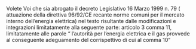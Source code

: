 Volete Voi che sia abrogato il decreto Legislativo  16 Marzo 1999 n. 79 ( attuazione della direttiva  96/92/CE recante   norme comuni per il mercato interno dell’energia elettrica) nel testo risultante  dalle modificazioni e integrazioni limitatamente alla seguente parte: articolo 3 comma 11, limitatamente alle  parole “ l’autorità per l’energia elettrica e il gas provvede al conseguente adeguamento del corrispettivo di cui al comma 10”


